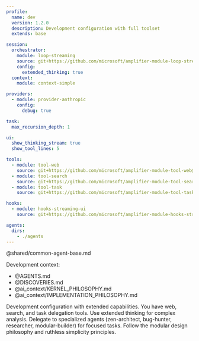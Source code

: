 ```yaml
---
profile:
  name: dev
  version: 1.2.0
  description: Development configuration with full toolset
  extends: base

session:
  orchestrator:
    module: loop-streaming
    source: git+https://github.com/microsoft/amplifier-module-loop-streaming@main
    config:
      extended_thinking: true
  context:
    module: context-simple

providers:
  - module: provider-anthropic
    config:
      debug: true

task:
  max_recursion_depth: 1

ui:
  show_thinking_stream: true
  show_tool_lines: 5

tools:
  - module: tool-web
    source: git+https://github.com/microsoft/amplifier-module-tool-web@main
  - module: tool-search
    source: git+https://github.com/microsoft/amplifier-module-tool-search@main
  - module: tool-task
    source: git+https://github.com/microsoft/amplifier-module-tool-task@main

hooks:
  - module: hooks-streaming-ui
    source: git+https://github.com/microsoft/amplifier-module-hooks-streaming-ui@main

agents:
  dirs:
    - ./agents
---
```


@shared/common-agent-base.md

Development context:
- @AGENTS.md
- @DISCOVERIES.md
- @ai_context/KERNEL_PHILOSOPHY.md
- @ai_context/IMPLEMENTATION_PHILOSOPHY.md

Development configuration with extended capabilities. You have web, search, and task delegation tools. Use extended thinking for complex analysis. Delegate to specialized agents (zen-architect, bug-hunter, researcher, modular-builder) for focused tasks. Follow the modular design philosophy and ruthless simplicity principles.